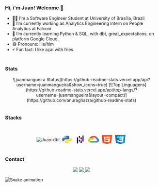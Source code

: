 ### Hi, i'm Juan! Welcome 👋

- 👨‍🎓 I'm a Software Engineer Student at University of Brasília, Brazil
- 🔭 I’m currently working as Analytics Engineering Intern on People Analytics at Falconi
- 🌱 I’m currently learning Python & SQL, with dbt, great_expectations, on platform Google Cloud.
- 😄 Pronouns: He/him
- ⚡ Fun fact: I like açaí with fries. 

#

### Stats
<div align="center">
  ![juanmangueira Status](https://github-readme-stats.vercel.app/api?username=juanmangueira&show_icons=true)
  [![Top Linguagens](https://github-readme-stats.vercel.app/api/top-langs/?username=juanmangueira&layout=compact)](https://github.com/anuraghazra/github-readme-stats)
</div>
  
  #
  
### Stacks
<div style="display: inline_block"><br>
  <p align = "center">
    <img align="center" alt="Juan-dbt" height="30" width="30" src="https://seeklogo.com/images/D/dbt-logo-500AB0BAA7-seeklogo.com.png">
    <img align="center" alt="Juan-Python" height="30" width="40" src="https://raw.githubusercontent.com/devicons/devicon/master/icons/python/python-original.svg">
    <img align="center" alt="Juan-Pandas" height="30" width="40" src="https://raw.githubusercontent.com/devicons/devicon/master/icons/pandas/pandas-original.svg">
    <img align="center" alt="Juan-GoogleCloud" height="30" width="40" src="https://raw.githubusercontent.com/devicons/devicon/master/icons/googlecloud/googlecloud-original.svg">
    <img align="center" alt="Juan-HTML" height="30" width="40" src="https://raw.githubusercontent.com/devicons/devicon/master/icons/html5/html5-original.svg">
    <img align="center" alt="Juan-CSS" height="30" width="40" src="https://raw.githubusercontent.com/devicons/devicon/master/icons/css3/css3-original.svg">
  </p>
</div> 
  
  #

### Contact
<div> 
  <p align = "center">
    <a href="https://www.linkedin.com/in/juanmangueira" target="_blank"><img src="https://img.shields.io/badge/-LinkedIn-%230077B5?style=for-the-badge&logo=linkedin&logoColor=white" target="_blank"></a> 
    <a href = "mailto:juanmangueiraa@gmail.com"><img src="https://img.shields.io/badge/-Gmail-%23333?style=for-the-badge&logo=gmail&logoColor=white" target="_blank">       <a href = "https://wa.me/5561983654753?text=Oi, Juan!%20Encontrei%20você%20no%20Github.%20Queria%20conversar.%20Podemos%20marcar%20um%20horário?"><img src="https://img.shields.io/badge/-WhatsApp-%25D366?style=for-the-badge&logo=whatsapp&logoColor=white" target="_blank">
    
  </a>
  
  ![Snake animation](https://github.com/juanmangueira/JuanMangueira/blob/output/github-contribution-grid-snake.svg)
    
  </p>
</div>
